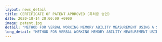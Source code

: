 ```yaml
---
layout: news_detail
title: CERTIFICATE OF PATENT APRROVED (특허증 승인)
date: 2020-10-14 20:00:00 +0900
image: patent.jpg
detail: "METHOD FOR VERBAL WORKING MEMORY ABILITY MEASUREMENT USING A SENTENCE REPETITION LEARNING, RECORDING MEDIUM AND APPARATUS FOR PERFORMING THE METHOD"
long_detail: "METHOD FOR VERBAL WORKING MEMORY ABILITY MEASUREMENT USING A SENTENCE REPETITION LEARNING, RECORDING MEDIUM AND APPARATUS FOR PERFORMING THE METHOD"
---
```


